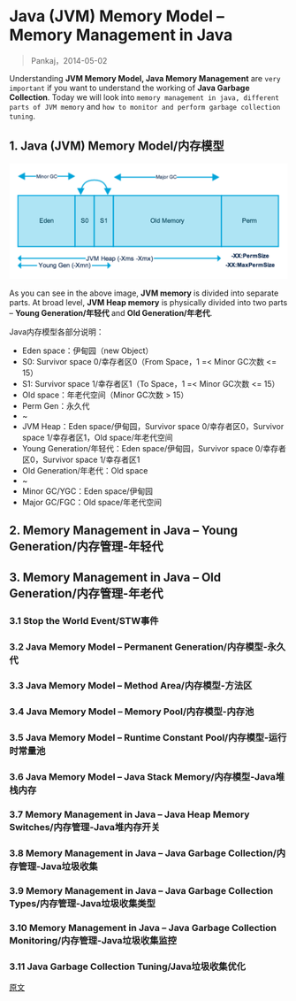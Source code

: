 

Java (JVM) Memory Model – Memory Management in Java
===================================================
> Pankaj，2014-05-02

Understanding **JVM Memory Model, Java Memory Management** are `very important`
if you want to understand the working of **Java Garbage Collection**.
Today we will look into `memory management in java, different parts of JVM memory`
and `how to monitor and perform garbage collection tuning`.


## 1. Java (JVM) Memory Model/内存模型
![JVM Memory Model](images/3.1.Java-Memory-Model.png)

As you can see in the above image, **JVM memory** is divided into separate parts.
At broad level, **JVM Heap memory** is physically divided into two parts –
**Young Generation/年轻代** and **Old Generation/年老代**.

Java内存模型各部分说明：
* Eden space：伊甸园（new Object）
* S0: Survivor space 0/幸存者区0（From Space，1 =< Minor GC次数 <= 15）
* S1: Survivor space 1/幸存者区1（To Space，1 =< Minor GC次数 <= 15）
* Old space：年老代空间（Minor GC次数 > 15）
* Perm Gen：永久代
* ~
* JVM Heap：Eden space/伊甸园，Survivor space 0/幸存者区0，Survivor space 1/幸存者区1，Old space/年老代空间
* Young Generation/年轻代：Eden space/伊甸园，Survivor space 0/幸存者区0，Survivor space 1/幸存者区1
* Old Generation/年老代：Old space
* ~
* Minor GC/YGC：Eden space/伊甸园
* Major GC/FGC：Old space/年老代空间



## 2. Memory Management in Java – Young Generation/内存管理-年轻代



## 3. Memory Management in Java – Old Generation/内存管理-年老代


### 3.1 Stop the World Event/STW事件


### 3.2 Java Memory Model – Permanent Generation/内存模型-永久代


### 3.3 Java Memory Model – Method Area/内存模型-方法区


### 3.4 Java Memory Model – Memory Pool/内存模型-内存池


### 3.5 Java Memory Model – Runtime Constant Pool/内存模型-运行时常量池


### 3.6 Java Memory Model – Java Stack Memory/内存模型-Java堆栈内存


### 3.7 Memory Management in Java – Java Heap Memory Switches/内存管理-Java堆内存开关


### 3.8 Memory Management in Java – Java Garbage Collection/内存管理-Java垃圾收集


### 3.9 Memory Management in Java – Java Garbage Collection Types/内存管理-Java垃圾收集类型


### 3.10 Memory Management in Java – Java Garbage Collection Monitoring/内存管理-Java垃圾收集监控


### 3.11 Java Garbage Collection Tuning/Java垃圾收集优化


[原文](https://www.journaldev.com/2856/java-jvm-memory-model-memory-management-in-java)

